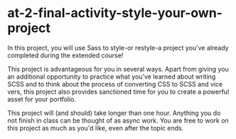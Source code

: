 # at-2-final-activity-style-your-own-project

In this project, you will use Sass to style-or restyle-a project you've already completed during the extended course!

This project is advantageous for you in several ways. Apart from giving you an additional opportunity to practice what you've learned about writing SCSS and to think about the process of converting CSS to SCSS and vice vers, this project also provides sanctioned time for you to create a powerful asset for your portfolio.

This project will (and should) take longer than one hour. Anything you do not finish in class can be thought of as async work. You are free to work on this project as much as you'd like, even after the topic ends.